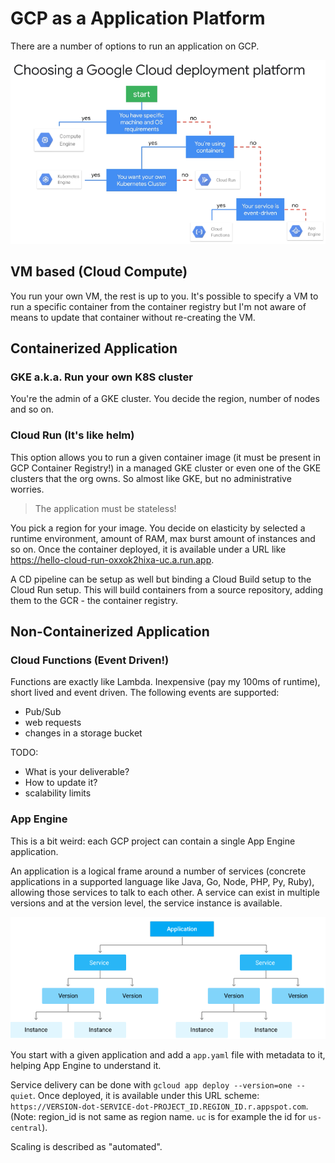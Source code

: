 # GCP as a Application Platform

There are a number of options to run an application on GCP.

![choosing application platform](gcp-choosing-a-deployment-type.png)

## VM based (Cloud Compute)

You run your own VM, the rest is up to you. It's possible to specify a VM to run a specific container from the container registry but I'm not aware of means to update that container without re-creating the VM.

## Containerized Application

### GKE a.k.a. Run your own K8S cluster

You're the admin of a GKE cluster. You decide the region, number of nodes and so on.

### Cloud Run (It's like helm)

This option allows you to run a given container image (it must be present in GCP Container Registry!) in a managed GKE cluster or even one of the GKE clusters that the org owns. So almost like GKE, but no administrative worries.

> The application must be stateless!

You pick a region for your image. You decide on elasticity by selected a runtime environment, amount of RAM, max burst amount of instances and so on. Once the container deployed, it is available under a URL like <https://hello-cloud-run-oxxok2hixa-uc.a.run.app>.

A CD pipeline can be setup as well but binding a Cloud Build setup to the Cloud Run setup. This will build containers from a source repository, adding them to the GCR - the container registry.

## Non-Containerized Application

### Cloud Functions (Event Driven!)

Functions are exactly like Lambda. Inexpensive (pay my 100ms of runtime), short lived and event driven. The following events are supported:
* Pub/Sub
* web requests
* changes in a storage bucket

TODO:
* What is your deliverable? 
* How to update it?
* scalability limits

### App Engine

This is a bit weird: each GCP project can contain a single App Engine application. 

An application is a logical frame around a number of services (concrete applications in a supported language like Java, Go, Node, PHP, Py, Ruby), allowing those services to talk to each other. A service can exist in multiple versions and at the version level, the service instance is available.

![app engine model](gcp-app-engine-application-model.png)

You start with a given application and add a `app.yaml` file with metadata to it, helping App Engine to understand it.

Service delivery can be done with `gcloud app deploy --version=one --quiet`. Once deployed, it is available under this URL scheme: `https://VERSION-dot-SERVICE-dot-PROJECT_ID.REGION_ID.r.appspot.com`. (Note: region_id is not same as region name. `uc` is for example the id for `us-central`).

Scaling is described as "automated".
